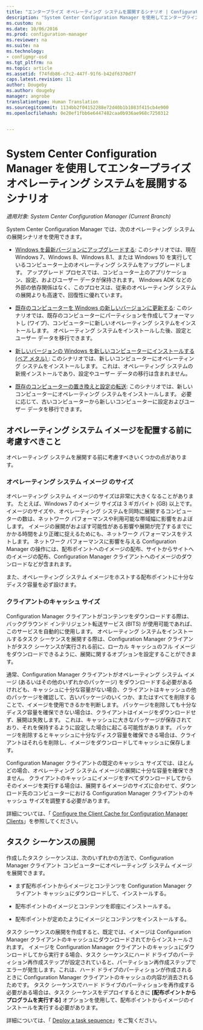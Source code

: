 ```yaml
---
title: "エンタープライズ オペレーティング システムを展開するシナリオ | Configuration Manager"
description: "System Center Configuration Manager を使用してエンタープライズ オペレーティング システムを展開するいくつかのシナリオについて説明します。"
ms.custom: na
ms.date: 10/06/2016
ms.prod: configuration-manager
ms.reviewer: na
ms.suite: na
ms.technology:
- configmgr-osd
ms.tgt_pltfrm: na
ms.topic: article
ms.assetid: f74fdb86-c7c2-447f-91f6-b42df6370d7f
caps.latest.revision: 11
author: Dougeby
ms.author: dougeby
manager: angrobe
translationtype: Human Translation
ms.sourcegitcommit: 1134bb2f04152288e72d40b1b1083f415cb4e900
ms.openlocfilehash: 0e20ef1fbb6e6447482caa0b936ae968c7250312


---
```

# <a name="scenarios-to-deploy-enterprise-operating-systems-with-system-center-configuration-manager"></a>System Center Configuration Manager を使用してエンタープライズ オペレーティング システムを展開するシナリオ

*適用対象: System Center Configuration Manager (Current Branch)*

System Center Configuration Manager では、次のオペレーティング システムの展開シナリオを使用できます。  

-   [Windows を最新バージョンにアップグレードする](upgrade-windows-to-the-latest-version.md): このシナリオでは、現在 Windows 7、Windows 8、Windows 8.1、または Windows 10 を実行しているコンピューター上のオペレーティング システムをアップグレードします。 アップグレード プロセスでは、コンピューター上のアプリケーション、設定、およびユーザー データが保持されます。 Windows ADK などの外部の依存関係はなく、このプロセスは、従来のオペレーティング システムの展開よりも高速で、回復性に優れています。  

-   [既存のコンピューターを Windows の新しいバージョンに更新する](refresh-an-existing-computer-with-a-new-version-of-windows.md): このシナリオでは、既存のコンピューターにパーティションを作成してフォーマットし (ワイプ)、コンピューターに新しいオペレーティング システムをインストールします。 オペレーティング システムをインストールした後、設定とユーザー データを移行できます。  

-   [新しいバージョンの Windows を新しいコンピューターにインストールする (ベア メタル) ](install-new-windows-version-new-computer-bare-metal.md): このシナリオでは、新しいコンピューターにオペレーティング システムをインストールします。 これは、オペレーティング システムの新規インストールであり、設定やユーザー データの移行は含まれません。  

-   [既存のコンピューターの置き換えと設定の転送](replace-an-existing-computer-and-transfer-settings.md): このシナリオでは、新しいコンピューターにオペレーティング システムをインストールします。 必要に応じて、古いコンピューターから新しいコンピューターに設定およびユーザー データを移行できます。  

## <a name="things-to-consider-before-you-deploy-operating-system-images"></a>オペレーティング システム イメージを配置する前に考慮すべきこと  
 オペレーティング システムを展開する前に考慮すべきいくつかの点があります。  

### <a name="operating-system-image-size"></a>オペレーティング システム イメージ のサイズ  
 オペレーティング システム イメージのサイズは非常に大きくなることがあります。 たとえば、Windows 7 のイメージ サイズは 3 ギガバイト (GB) 以上です。 イメージのサイズや、オペレーティング システムを同時に展開するコンピューターの数は、ネットワーク パフォーマンスや利用可能な帯域幅に影響をおよぼします。 イメージの展開がおよぼす可能性がある影響や展開が完了するまでにかかる時間をより正確に捉えるためにも、ネットワーク パフォーマンスをテストします。 ネットワーク パフォーマンスに影響を与える Configuration Manager の操作には、配布ポイントへのイメージの配布、サイトからサイトへのイメージの配布、Configuration Manager クライアントへのイメージのダウンロードなどが含まれます。  

 また、オペレーティング システム イメージをホストする配布ポイントに十分なディスク容量を必ず設けます。  

### <a name="client-cache-size"></a>クライアントのキャッシュ サイズ  
 Configuration Manager クライアントがコンテンツをダウンロードする際は、バックグラウンド インテリジェント転送サービス (BITS) が使用可能であれば、このサービスを自動的に使用します。 オペレーティング システムをインストールするタスク シーケンスを展開する際は、Configuration Manager クライアントがタスク シーケンスが実行される前に、ローカル キャッシュのフル イメージをダウンロードできるように、展開に関するオプションを設定することができます。  

 通常、Configuration Manager クライアントがオペレーティング システム イメージ (あるいはその他のいずれかのパッケージ) をダウンロードする必要があるけれども、キャッシュに十分な容量がない場合、クライアントはキャッシュの他のパッケージを確認して、古いパッケージのいくつか、またはすべてを削除することで、イメージを使用できるかを判断します。 パッケージを削除しても十分なディスク容量を確保できない場合は、クライアントはイメージをダウンロードせず、展開は失敗します。 これは、キャッシュに大きなパッケージが保存されており、それを保持するように設定した場合に起こる可能性があります。 パッケージを削除するとキャッシュに十分なディスク容量を確保できる場合は、クライアントはそれらを削除し、イメージをダウンロードしてキャッシュに保存します。  

 Configuration Manager クライアントの既定のキャッシュ サイズでは、ほとんどの場合、オペレーティング システム イメージの展開に十分な容量を確保できません。 クライアントのキャッシュにイメージをすべてダウンロードしてからそのイメージを実行する場合は、展開するイメージのサイズに合わせて、ダウンロード先のコンピューターにおける Configuration Manager クライアントのキャッシュ サイズを調整する必要があります。  

 詳細については、「 [Configure the Client Cache for Configuration Manager Clients](../../core/clients/manage/manage-clients.md#BKMK_ClientCache)」を参照してください。  

## <a name="task-sequence-deployments"></a>タスク シーケンスの展開  
 作成したタスク シーケンスは、次のいずれかの方法で、Configuration Manager クライアント コンピューターにオペレーティング システム イメージを展開できます。  

-   まず配布ポイントからイメージとコンテンツを Configuration Manager クライアント キャッシュにダウンロードして、インストールする。  

-   配布ポイントのイメージとコンテンツを即座にインストールする。  

-   配布ポイントが定めたようにイメージとコンテンツをインストールする。  

 タスク シーケンスの展開を作成すると、既定では、イメージは Configuration Manager クライアントのキャッシュにダウンロードされてからインストールされます。 イメージを Configuration Manager クライアントのキャッシュにダウンロードしてから実行する場合、タスク シーケンスにハード ドライブのパーティション再作成ステップが設定されていると、パーティション再作成ステップでエラーが発生します。これは、ハード ドライブのパーティションが作成されるときに Configuration Manager クライアントのキャッシュの内容が消去されるためです。 タスク シーケンスでハード ドライブのパーティションを再作成する必要がある場合は、タスク シーケンスをデプロイするときに **[配布ポイントからプログラムを実行する]**  オプションを使用して、配布ポイントからイメージのインストールを実行する必要があります。  

 詳細については、「 [Deploy a task sequence](manage-task-sequences-to-automate-tasks.md#BKMK_DeployTS)」をご覧ください。  



<!--HONumber=Nov16_HO1-->


